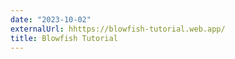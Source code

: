 ```yaml
---
date: "2023-10-02"
externalUrl: hhttps://blowfish-tutorial.web.app/
title: Blowfish Tutorial
---
```

